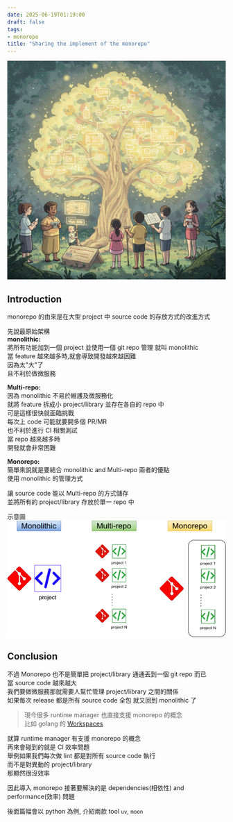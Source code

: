 ```yaml
---
date: 2025-06-19T01:19:00  
draft: false
tags:
- monorepo
title: "Sharing the implement of the monorepo"
---
```

![alt](images/banner.png)  

<!--more-->

## Introduction
monorepo 的由來是在大型 project 中 source code 的存放方式的改進方式

先說最原始架構  
**monolithic:**  
將所有功能加到一個 project 並使用一個 git repo 管理 就叫  monolithic  
當 feature 越來越多時,就會導致開發越來越困難  
因為太"大"了  
且不利於做微服務  

**Multi-repo:**  
因為 monolithic 不易於維護及微服務化  
就將 feature 拆成小 project/library 並存在各自的 repo 中  
可是這樣很快就面臨挑戰  
每次上 code 可能就要開多個 PR/MR  
也不利於進行 CI 相關測試  
當 repo 越來越多時  
開發就會非常困難  

**Monorepo:**  
簡單來說就是要結合 monolithic and Multi-repo 兩者的優點  
使用 monolithic 的管理方式  

讓 source code 能以 Multi-repo 的方式儲存  
並將所有的 project/library 存放於單一 repo 中    

示意圖  
![repo](images/repo.png)



## Conclusion

不過 Monorepo 也不是簡單把 project/library 通通丟到一個 git repo 而已  
當 source code 越來越大  
我們要做微服務那就需要人幫忙管理 project/library 之間的關係  
如果每次 release 都是所有 source code 全包 就又回到 monolithic 了  

> 現今很多 runtime manager 也直接支援 monorepo 的概念  
比如 golang 的 [Workspaces](https://go.dev/ref/mod#workspaces)   

就算 runtime manager 有支援 monorepo 的概念  
再來會碰到的就是 CI 效率問題  
舉例如果我們每次做 lint 都是對所有 source code 執行  
而不是對異動的 project/library  
那顯然很沒效率  

因此導入 monorepo 接著要解決的是 dependencies(相依性) and performance(效率) 問題  

後面篇幅會以 python 為例, 介紹兩款 tool `uv`, `moon`  

